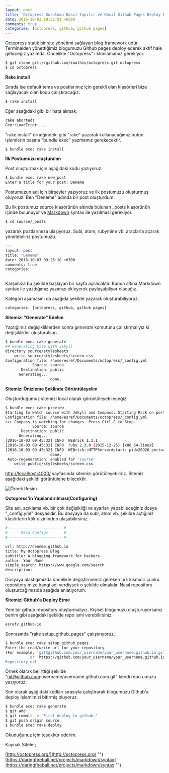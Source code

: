 ```yaml
---
layout: post
title: "Octopress Kurulumu Nasıl Yapılır ve Nasıl Github Pages Deploy Edilir?"
date: 2016-10-03 10:32:01 +0300
comments: true
categories: [octopress, github, github pages]
---
```

Octopress statik bir site yönetimi sağlayan blog framework üdür. Terminalden yönettiğimiz blogumuzu Github pages deploy ederek aktif hale getirceğiz yazımda. Öncelikle "Octopress" i klonlamamız gerekiyor.

```bash
$ git clone git://github.com/imathis/octopress.git octopress
$ cd octopress
```
<!-- more -->

**Rake install**

Sırada ise default tema ve postlarımız için gerekli olan klasörleri bize sağlayacak olan kodu çalıştıracağız.

```bash
$ rake install
```

Eğer aşağıdaki gibi bir hata alırsak;

```bash
rake aborted!
Gem::LoadError: ...
```

"rake install" örneğindeki gibi "rake"  yazarak kullanacağımız bütün işlemlerin başına "bundle exec" yazmamız gerekecektir.

```bash
$ bundle exec rake install
```

**İlk Postumuzu oluşturalım**

Post oluşturmak için aşağıdaki kodu yazıyoruz.

```bash
$ bundle exec rake new_post
Enter a title for your post: Deneme 
```

Postumuzun adı için birşeyler yazıyoruz ve ilk postumuzu oluşturmuş oluyoruz. Ben "Deneme" adında bir post oluşturdum.

Bu ilk postumuz source klasörünün altında bulunan _posts klasörünün içinde bulunuyor ve [Markdown](https://daringfireball.net/projects/markdown/syntax "") syntax ile yazılması gerekiyor.

```bash
$ cd source/_posts 
```

yazarak postlarımıza ulaşıyoruz. Subl, atom, rubymine vb. araçlarla açarak yönetebiliriz postumuzu.

```bash
---
layout: post
title: "Deneme"
date: 2016-10-03 09:26:18 +0300
comments: true
categories: 
---
```
Karşımıza bu şekilde başlayan bir sayfa açılacaktır. Bunun altına Markdown syntax ile yazdığımız yazımızı ekleyerek paylaşabiliyor olacağız.

Kategori aşamasını da aşağıda şekilde yazarak oluşturabiliyoruz.

```bash
categories: [octopress, github, github pages]
```

**Sitemizi "Generate" Edelim**

Yaptığımız değişikliklerden sonra *generate* komutunu çalıştırmalıyız ki değişiklikler oluşturulsun.

```bash
$ bundle exec rake generate
## Generating Site with Jekyll
directory source/stylesheets
    write source/stylesheets/screen.css
Configuration file: /home/esref/Documents/octopress/_config.yml
            Source: source
       Destination: public
      Generating... 
                    done.
```

**Sitemizi Önizleme Şeklinde Görüntüleyelim**

Oluşturduğumuz sitemizi local olarak görüntüleyebileceğiz. 

```bash
$ bundle exec rake preview
Starting to watch source with Jekyll and Compass. Starting Rack on port 4000
Configuration file: /home/esref/Documents/octopress/_config.yml
>>> Compass is watching for changes. Press Ctrl-C to Stop.
            Source: source
       Destination: public
      Generating... 
[2016-10-03 09:45:32] INFO  WEBrick 1.3.1
[2016-10-03 09:45:32] INFO  ruby 2.3.0 (2015-12-25) [x86_64-linux]
[2016-10-03 09:45:32] INFO  WEBrick::HTTPServer#start: pid=20926 port=4000
                    done.
 Auto-regeneration: enabled for 'source'
    write public/stylesheets/screen.css
```

[http://localhost:4000/](http://localhost:4000/ "") sayfasında sitemizi görütüleyebiliriz. Sitemiz aşağıdaki şekildi görüntülene bilecektir. 

![Örnek Resim](http://i.hizliresim.com/yV9Eoy.png)

**Octopress'in Yapılandırılması(Configuring)**

Site adı, açıklama vb. bir çok değişikliği ve ayarları yapabileceğiniz dosya "_config.yml" dosyasıdır. Bu dosyaya da subl, atom vb. şekilde açtığınız klasörlerin kök dizininden ulaşabilirsiniz.

```bash
# ----------------------- #
#      Main Configs       #
# ----------------------- #

url: http://deneme.github.io
title: My Octopress Blog
subtitle: A blogging framework for hackers.
author: Your Name
simple_search: https://www.google.com/search
description:
```
Dosyaya ulaştığımızda öncelikle değiştirmemiz gereken url: kısmıdır çünkü repository mize hangi adı verdiysek o şekilde olmalıdır. Nasıl
repository oluşturcağımızıda aşağıda anlatıyorum.

**Sitemizi Github'a Deploy Etme**

Yeni bir github repository oluşturmalıyız. Kişisel blogunuzu oluşturuyorsanız benim gibi aşağıdaki şekilde repo ismi verebilirsiniz.

```bash
esrefv.github.io
```
Sonrasında "rake setup_github_pages" çalıştırıyoruz,
```bash
$ bundle exec rake setup_github_pages
Enter the read/write url for your repository
(For example, 'git@github.com:your_username/your_username.github.io.git)
           or 'https://github.com/your_username/your_username.github.io')
Repository url: 
```
Örnek olarak belirttiği şekilde "git@github.com:username/username.github.com.git" kendi repo umuzu yazıyoruz.

Son olarak aşağıdaki kodları sırasıyla çalıştırarak blogumuzu Github'a deploy işlemimizi bitirmiş oluyoruz. 

```bash
$ bundle exec rake generate
$ git add .
$ git commit -m "First deploy to github." 
$ git push origin source
$ bundle exec rake deploy
```

Okuduğunuz için teşekkür ederim. 

Kaynak Siteler;

[http://octopress.org/](http://octopress.org/ "")
[https://daringfireball.net/projects/markdown/syntax](https://daringfireball.net/projects/markdown/syntax "")